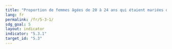 ```yaml
---
title: "Proportion de femmes âgées de 20 à 24 ans qui étaient mariées ou en couple avant l’âge de 15 ans ou de 18 ans"
lang: fr
permalink: /fr/5-3-1/
sdg_goal: 5
layout: indicator
indicator: "5.3.1"
target_id: "5.3"
---
```



